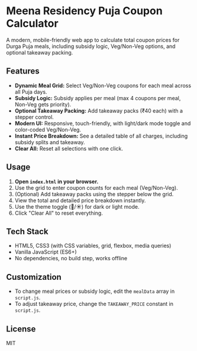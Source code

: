 # Meena Residency Puja Coupon Calculator

A modern, mobile-friendly web app to calculate total coupon prices for Durga Puja meals, including subsidy logic, Veg/Non-Veg options, and optional takeaway packing.

## Features
- **Dynamic Meal Grid:** Select Veg/Non-Veg coupons for each meal across all Puja days.
- **Subsidy Logic:** Subsidy applies per meal (max 4 coupons per meal, Non-Veg gets priority).
- **Optional Takeaway Packing:** Add takeaway packs (₹40 each) with a stepper control.
- **Modern UI:** Responsive, touch-friendly, with light/dark mode toggle and color-coded Veg/Non-Veg.
- **Instant Price Breakdown:** See a detailed table of all charges, including subsidy splits and takeaway.
- **Clear All:** Reset all selections with one click.

## Usage
1. **Open `index.html` in your browser.**
2. Use the grid to enter coupon counts for each meal (Veg/Non-Veg).
3. (Optional) Add takeaway packs using the stepper below the grid.
4. View the total and detailed price breakdown instantly.
5. Use the theme toggle (🌙/☀️) for dark or light mode.
6. Click "Clear All" to reset everything.

## Tech Stack
- HTML5, CSS3 (with CSS variables, grid, flexbox, media queries)
- Vanilla JavaScript (ES6+)
- No dependencies, no build step, works offline

## Customization
- To change meal prices or subsidy logic, edit the `mealData` array in `script.js`.
- To adjust takeaway price, change the `TAKEAWAY_PRICE` constant in `script.js`.


## License
MIT


